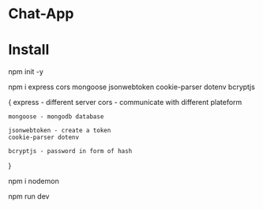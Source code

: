 # Chat-App

# Install

npm init -y

npm i express cors mongoose jsonwebtoken cookie-parser dotenv bcryptjs

{
    express - different server
    cors - communicate with different plateform

    mongoose - mongodb database

    jsonwebtoken - create a token
    cookie-parser dotenv 
    
    bcryptjs - password in form of hash
}

npm i nodemon

npm run dev 



 
